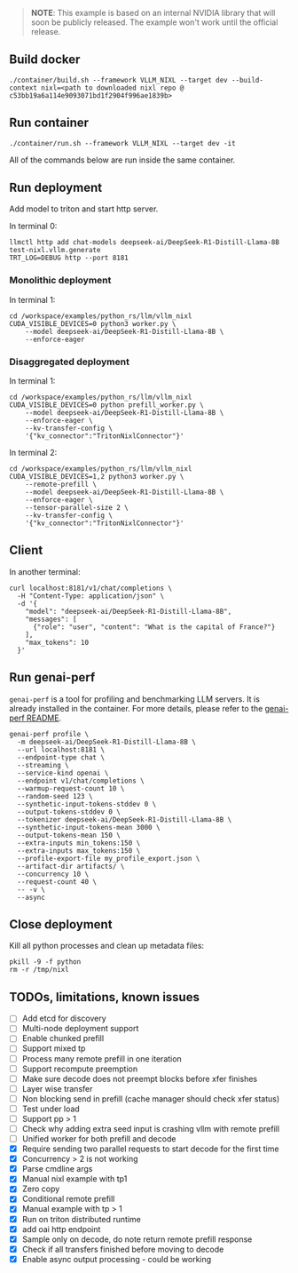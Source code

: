 <!--
SPDX-FileCopyrightText: Copyright (c) 2025 NVIDIA CORPORATION & AFFILIATES. All rights reserved.
SPDX-License-Identifier: Apache-2.0

Licensed under the Apache License, Version 2.0 (the "License");
you may not use this file except in compliance with the License.
You may obtain a copy of the License at

http://www.apache.org/licenses/LICENSE-2.0

Unless required by applicable law or agreed to in writing, software
distributed under the License is distributed on an "AS IS" BASIS,
WITHOUT WARRANTIES OR CONDITIONS OF ANY KIND, either express or implied.
See the License for the specific language governing permissions and
limitations under the License.
-->

> **NOTE**: This example is based on an internal NVIDIA library that will soon be publicly released. The example won't work until the official release.

## Build docker

```
./container/build.sh --framework VLLM_NIXL --target dev --build-context nixl=<path to downloaded nixl repo @ c53bb19a6a114e9093071bd1f2904f996ae1839b>
```

## Run container

```
./container/run.sh --framework VLLM_NIXL --target dev -it
```

All of the commands below are run inside the same container.

## Run deployment

Add model to triton and start http server.

In terminal 0:
```
llmctl http add chat-models deepseek-ai/DeepSeek-R1-Distill-Llama-8B test-nixl.vllm.generate
TRT_LOG=DEBUG http --port 8181
```



### Monolithic deployment

In terminal 1:

```
cd /workspace/examples/python_rs/llm/vllm_nixl
CUDA_VISIBLE_DEVICES=0 python3 worker.py \
    --model deepseek-ai/DeepSeek-R1-Distill-Llama-8B \
    --enforce-eager
```


### Disaggregated deployment

In terminal 1:

```
cd /workspace/examples/python_rs/llm/vllm_nixl
CUDA_VISIBLE_DEVICES=0 python prefill_worker.py \
    --model deepseek-ai/DeepSeek-R1-Distill-Llama-8B \
    --enforce-eager \
    --kv-transfer-config \
    '{"kv_connector":"TritonNixlConnector"}'
```

In terminal 2:

```
cd /workspace/examples/python_rs/llm/vllm_nixl
CUDA_VISIBLE_DEVICES=1,2 python3 worker.py \
    --remote-prefill \
    --model deepseek-ai/DeepSeek-R1-Distill-Llama-8B \
    --enforce-eager \
    --tensor-parallel-size 2 \
    --kv-transfer-config \
    '{"kv_connector":"TritonNixlConnector"}'
```


## Client

In another terminal:
```
curl localhost:8181/v1/chat/completions \
  -H "Content-Type: application/json" \
  -d '{
    "model": "deepseek-ai/DeepSeek-R1-Distill-Llama-8B",
    "messages": [
      {"role": "user", "content": "What is the capital of France?"}
    ],
    "max_tokens": 10
  }'
```

## Run genai-perf

`genai-perf` is a tool for profiling and benchmarking LLM servers. It is already installed in the container. For more details, please refer to the [genai-perf README](https://docs.nvidia.com/deeplearning/triton-inference-server/user-guide/docs/perf_analyzer/genai-perf/README.html).

```
genai-perf profile \
  -m deepseek-ai/DeepSeek-R1-Distill-Llama-8B \
  --url localhost:8181 \
  --endpoint-type chat \
  --streaming \
  --service-kind openai \
  --endpoint v1/chat/completions \
  --warmup-request-count 10 \
  --random-seed 123 \
  --synthetic-input-tokens-stddev 0 \
  --output-tokens-stddev 0 \
  --tokenizer deepseek-ai/DeepSeek-R1-Distill-Llama-8B \
  --synthetic-input-tokens-mean 3000 \
  --output-tokens-mean 150 \
  --extra-inputs min_tokens:150 \
  --extra-inputs max_tokens:150 \
  --profile-export-file my_profile_export.json \
  --artifact-dir artifacts/ \
  --concurrency 10 \
  --request-count 40 \
  -- -v \
  --async
```

## Close deployment

Kill all python processes and clean up metadata files:

```
pkill -9 -f python
rm -r /tmp/nixl
```

## TODOs, limitations, known issues

- [ ] Add etcd for discovery
- [ ] Multi-node deployment support
- [ ] Enable chunked prefill
- [ ] Support mixed tp
- [ ] Process many remote prefill in one iteration
- [ ] Support recompute preemption
- [ ] Make sure decode does not preempt blocks before xfer finishes
- [ ] Layer wise transfer
- [ ] Non blocking send in prefill (cache manager should check xfer status)
- [ ] Test under load
- [ ] Support pp > 1
- [ ] Check why adding extra seed input is crashing vllm with remote prefill
- [ ] Unified worker for both prefill and decode
- [x] Require sending two parallel requests to start decode for the first time
- [x] Concurrency > 2 is not working
- [x] Parse cmdline args
- [x] Manual nixl example with tp1
- [x] Zero copy
- [x] Conditional remote prefill
- [x] Manual example with tp > 1
- [x] Run on triton distributed runtime
- [x] add oai http endpoint
- [x] Sample only on decode, do note return remote prefill response
- [x] Check if all transfers finished before moving to decode
- [x] Enable async output processing - could be working
